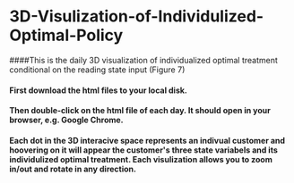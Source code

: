 # 3D-Visulization-of-Individulized-Optimal-Policy
####This is the daily 3D visualization of individualized optimal treatment conditional on the reading state input (Figure 7)

#### First download the html files to your local disk.

#### Then double-click on the html file of each day. It should open in your browser, e.g. Google Chrome.

#### Each dot in the 3D interacive space represents an indivual customer and hoovering on it will appear the customer's three state variabels and its individulized optimal treatment. Each visulization allows you to zoom in/out and rotate in any direction.
